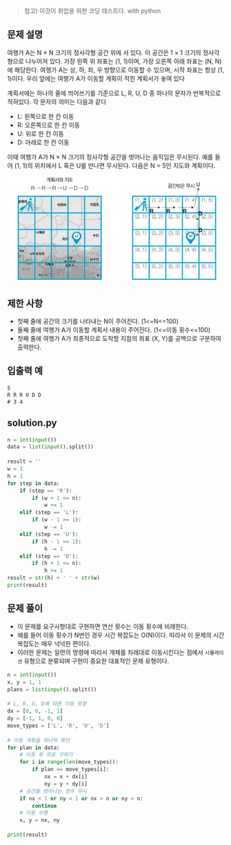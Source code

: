 > 참고) 이것이 취업을 위한 코딩 테스트다. with python

## 문제 설명
여행가 A는 N × N 크기의 정사각형 공간 위에 서 있다. 이 공간은 1 × 1 크기의 정사각형으로 나누어져 있다.
가장 왼쪽 위 좌표는 (1, 1)이며, 가장 오른쪽 아래 좌표는 (N, N)에 해당한다.
여행가 A는 상, 하, 좌, 우 방향으로 이동할 수 있으며, 시작 좌표는 항상 (1, 1)이다. 우리 앞에는 여행가 A가
이동할 계획이 적힌 계획서가 놓여 있다

계획서에는 하나의 줄에 띄어쓰기를 기준으로 L, R, U, D 중 하나의 문자가 반복적으로 적혀있다.
각 문자의 의미는 다음과 같다

- L: 왼쪽으로 한 칸 이동
- R: 오른쪽으로 한 칸 이동
- U: 위로 한 칸 이동
- D: 아래로 한 칸 이동

이때 여행가 A가 N × N 크기의 정사각형 공간을 벗어나는 움직임은 무시된다.
예를 들어 (1, 1)의 위치에서 L 혹은 U를 만나면 무시된다.
다음은 N = 5인 지도와 계획이다.

![alt text](image.png)

## 제한 사항
- 첫째 줄에 공간의 크기를 나타내는 N이 주어진다. (1<=N<=100)
- 둘째 줄에 여행가 A가 이동할 계획서 내용이 주어진다. (1<=이동 횟수<=100)
- 첫째 줄에 여행가 A가 최종적으로 도착할 지점의 좌표 (X, Y)를 공백으로 구분하여 출력한다.

## 입출력 예
```
5
R R R U D D
# 3 4
```

## solution.py
``` python
n = int(input())
data = list(input().split())

result = ''
w = 1
h = 1
for step in data:
    if (step == 'R'):
        if (w + 1 <= n):
            w += 1
    elif (step == 'L'):
        if (w - 1 >= 1):
            w -= 1
    elif (step == 'U'):
        if (h - 1 >= 1):
            h -= 1
    elif (step == 'D'):
        if (h + 1 <= n):
            h += 1
result = str(h) + ' ' + str(w)
print(result)
```

## 문제 풀이
- 이 문제를 요구사항대로 구현하면 연산 횟수는 이동 횟수에 비례한다.
- 예를 들어 이동 횟수가 N번인 경우 시간 복잡도는 O(N)이다. 따라서 이 문제의 시간 복잡도는 매우 넉넉한 편이다.
- 이러한 문제는 일련의 명령에 따라서 개체를 차례대로 이동시킨다는 점에서 `시뮬레이션` 유형으로 분류되며 구현이 중요한 대표적인 문제 유형이다.

``` python
n = int(input())
x, y = 1, 1
plans = list(input().split())

# L, R, U, D에 따른 이동 방향
dx = [0, 0, -1, 1]
dy = [-1, 1, 0, 0]
move_types = ['L', 'R', 'U', 'D']

# 이동 계획을 하나씩 확인
for plan in data:
    # 이동 후 좌표 구하기
    for i in range(len(move_types)):
        if plan == move_types[i]:
            nx = x + dx[i]
            ny = y + dy[i]
    # 공간을 벗어나는 경우 무시
    if nx < 1 or ny < 1 or nx > n or ny > n:
        continue
    # 이동 수행
    x, y = nx, ny

print(result)
```